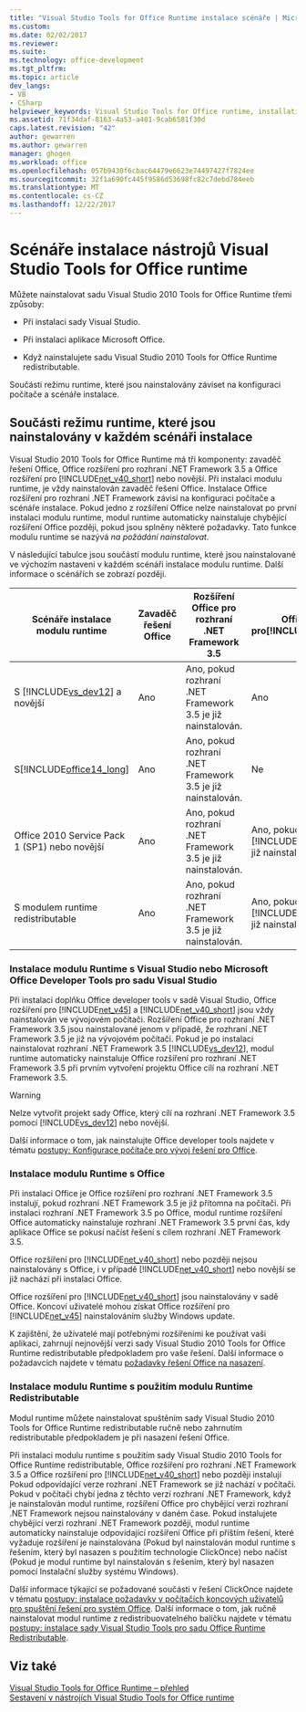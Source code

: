 ```yaml
---
title: "Visual Studio Tools for Office Runtime instalace scénáře | Microsoft Docs"
ms.custom: 
ms.date: 02/02/2017
ms.reviewer: 
ms.suite: 
ms.technology: office-development
ms.tgt_pltfrm: 
ms.topic: article
dev_langs:
- VB
- CSharp
helpviewer_keywords: Visual Studio Tools for Office runtime, installation scenarios
ms.assetid: 71f34daf-8163-4a53-a401-9cab6581f30d
caps.latest.revision: "42"
author: gewarren
ms.author: gewarren
manager: ghogen
ms.workload: office
ms.openlocfilehash: 057b9430f6cbac64479e6623e74497427f7824ee
ms.sourcegitcommit: 32f1a690fc445f9586d53698fc82c7debd784eeb
ms.translationtype: MT
ms.contentlocale: cs-CZ
ms.lasthandoff: 12/22/2017
---
```

# <a name="visual-studio-tools-for-office-runtime-installation-scenarios"></a>Scénáře instalace nástrojů Visual Studio Tools for Office runtime
  Můžete nainstalovat sadu Visual Studio 2010 Tools for Office Runtime třemi způsoby:  
  
-   Při instalaci sady Visual Studio.  
  
-   Při instalaci aplikace Microsoft Office.  
  
-   Když nainstalujete sadu Visual Studio 2010 Tools for Office Runtime redistributable.  
  
 Součásti režimu runtime, které jsou nainstalovány záviset na konfiguraci počítače a scénáře instalace.  
  
## <a name="runtime-components-that-are-installed-in-each-installation-scenario"></a>Součásti režimu runtime, které jsou nainstalovány v každém scénáři instalace  
 Visual Studio 2010 Tools for Office Runtime má tři komponenty: zavaděč řešení Office, Office rozšíření pro rozhraní .NET Framework 3.5 a Office rozšíření pro [!INCLUDE[net_v40_short](../sharepoint/includes/net-v40-short-md.md)] nebo novější. Při instalaci modulu runtime, je vždy nainstalován zavaděč řešení Office. Instalace Office rozšíření pro rozhraní .NET Framework závisí na konfiguraci počítače a scénáře instalace. Pokud jedno z rozšíření Office nelze nainstalovat po první instalaci modulu runtime, modul runtime automaticky nainstaluje chybějící rozšíření Office později, pokud jsou splněny některé požadavky. Tato funkce modulu runtime se nazývá *na požádání nainstalovat*.  
  
 V následující tabulce jsou součástí modulu runtime, které jsou nainstalované ve výchozím nastavení v každém scénáři instalace modulu runtime. Další informace o scénářích se zobrazí později.  
  
|Scénáře instalace modulu runtime|Zavaděč řešení Office|Rozšíření Office pro rozhraní .NET Framework 3.5|Office rozšíření pro[!INCLUDE[net_v40_short](../sharepoint/includes/net-v40-short-md.md)]|Office rozšíření pro[!INCLUDE[net_v45](../vsto/includes/net-v45-md.md)]|  
|-----------------------------------|----------------------------|--------------------------------------------------|---------------------------------------------------------------------------------------|---------------------------------------------------------------------------|  
|S [!INCLUDE[vs_dev12](../vsto/includes/vs-dev12-md.md)] a novější|Ano|Ano, pokud rozhraní .NET Framework 3.5 je již nainstalován.|Ano|Ano|  
|S[!INCLUDE[office14_long](../vsto/includes/office14-long-md.md)]|Ano|Ano, pokud rozhraní .NET Framework 3.5 je již nainstalován.|Ne|Ne|  
|Office 2010 Service Pack 1 (SP1) nebo novější|Ano|Ano, pokud rozhraní .NET Framework 3.5 je již nainstalován.|Ano, pokud [!INCLUDE[net_v40_short](../sharepoint/includes/net-v40-short-md.md)] je již nainstalován.|Ne|  
|S modulem runtime redistributable|Ano|Ano, pokud rozhraní .NET Framework 3.5 je již nainstalován.|Ano, pokud [!INCLUDE[net_v40_short](../sharepoint/includes/net-v40-short-md.md)] je již nainstalován.|Ano, pokud [!INCLUDE[net_v45](../vsto/includes/net-v45-md.md)] je již nainstalován.|  
  
### <a name="installing-the-runtime-with-visual-studio-or-the-microsoft-office-developer-tools-for-visual-studio"></a>Instalace modulu Runtime s Visual Studio nebo Microsoft Office Developer Tools pro sadu Visual Studio  
 Při instalaci doplňku Office developer tools v sadě Visual Studio, Office rozšíření pro [!INCLUDE[net_v45](../vsto/includes/net-v45-md.md)] a [!INCLUDE[net_v40_short](../sharepoint/includes/net-v40-short-md.md)] jsou vždy nainstalován ve vývojovém počítači. Rozšíření Office pro rozhraní .NET Framework 3.5 jsou nainstalované jenom v případě, že rozhraní .NET Framework 3.5 je již na vývojovém počítači. Pokud je po instalaci nainstalovat rozhraní .NET Framework 3.5 [!INCLUDE[vs_dev12](../vsto/includes/vs-dev12-md.md)], modul runtime automaticky nainstaluje Office rozšíření pro rozhraní .NET Framework 3.5 při prvním vytvoření projektu Office cílí na rozhraní .NET Framework 3.5.  
  
> [!WARNING]  
>  Nelze vytvořit projekt sady Office, který cílí na rozhraní .NET Framework 3.5 pomocí [!INCLUDE[vs_dev12](../vsto/includes/vs-dev12-md.md)] nebo novější.  
  
 Další informace o tom, jak nainstalujte Office developer tools najdete v tématu [postupy: Konfigurace počítače pro vývoj řešení pro Office](../vsto/how-to-configure-a-computer-to-develop-office-solutions.md).  
  
### <a name="installing-the-runtime-with-office"></a>Instalace modulu Runtime s Office  
 Při instalaci Office je Office rozšíření pro rozhraní .NET Framework 3.5 instalují, pokud rozhraní .NET Framework 3.5 je již přítomna na počítači. Při instalaci rozhraní .NET Framework 3.5 po Office, modul runtime rozšíření Office automaticky nainstaluje rozhraní .NET Framework 3.5 první čas, kdy aplikace Office se pokusí načíst řešení s cílem rozhraní .NET Framework 3.5.  
  
 Office rozšíření pro [!INCLUDE[net_v40_short](../sharepoint/includes/net-v40-short-md.md)] nebo později nejsou nainstalovány s Office, i v případě [!INCLUDE[net_v40_short](../sharepoint/includes/net-v40-short-md.md)] nebo novější se již nachází při instalaci Office.  
  
 Office rozšíření pro [!INCLUDE[net_v40_short](../sharepoint/includes/net-v40-short-md.md)] jsou nainstalovány v sadě Office. Koncoví uživatelé mohou získat Office rozšíření pro [!INCLUDE[net_v45](../vsto/includes/net-v45-md.md)] nainstalováním služby Windows update.  
  
 K zajištění, že uživatelé mají potřebnými rozšířeními ke používat vaši aplikaci, zahrnují nejnovější verzi sady Visual Studio 2010 Tools for Office Runtime redistributable předpokladem pro vaše řešení. Další informace o požadavcích najdete v tématu [požadavky řešení Office na nasazení](http://msdn.microsoft.com/en-us/9f672809-43a3-40a1-9057-397ce3b5126e).  
  
### <a name="installing-the-runtime-by-using-the-runtime-redistributable"></a>Instalace modulu Runtime s použitím modulu Runtime Redistributable  
 Modul runtime můžete nainstalovat spuštěním sady Visual Studio 2010 Tools for Office Runtime redistributable ručně nebo zahrnutím redistributable předpokladem je při nasazení řešení Office.  
  
 Při instalaci modulu runtime s použitím sady Visual Studio 2010 Tools for Office Runtime redistributable, Office rozšíření pro rozhraní .NET Framework 3.5 a Office rozšíření pro [!INCLUDE[net_v40_short](../sharepoint/includes/net-v40-short-md.md)] nebo později instalují Pokud odpovídající verze rozhraní .NET Framework se již nachází v počítači. Pokud v počítači chybí jedna z těchto verzí rozhraní .NET Framework, když je nainstalován modul runtime, rozšíření Office pro chybějící verzi rozhraní .NET Framework nejsou nainstalovány v daném čase. Pokud instalujete chybějící verzi rozhraní .NET Framework později, modul runtime automaticky nainstaluje odpovídající rozšíření Office při příštím řešení, které vyžaduje rozšíření je nainstalována (Pokud byl nainstalován modul runtime s řešením, který byl nasazen s použitím technologie ClickOnce) nebo načíst (Pokud je modul runtime byl nainstalován s řešením, který byl nasazen pomocí Instalační služby systému Windows).  
  
 Další informace týkající se požadované součásti v řešení ClickOnce najdete v tématu [postupy: instalace požadavky v počítačích koncových uživatelů pro spuštění řešení pro systém Office](http://msdn.microsoft.com/en-us/74dd2c52-838f-4abf-b2b4-4d7b0c2a0a98). Další informace o tom, jak ručně nainstalovat modul runtime z redistribuovatelného balíčku najdete v tématu [postupy: instalace sady Visual Studio Tools pro sadu Office Runtime Redistributable](../vsto/how-to-install-the-visual-studio-tools-for-office-runtime-redistributable.md).  
  
## <a name="see-also"></a>Viz také  
 [Visual Studio Tools for Office Runtime – přehled](../vsto/visual-studio-tools-for-office-runtime-overview.md)   
 [Sestavení v nástrojích Visual Studio Tools for Office runtime](../vsto/assemblies-in-the-visual-studio-tools-for-office-runtime.md)  
  
  